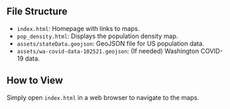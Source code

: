 
## File Structure
- `index.html`: Homepage with links to maps.
- `pop_density.html`: Displays the population density map.
- `assets/stateData.geojson`: GeoJSON file for US population data.
- `assets/wa-covid-data-102521.geojson`: (If needed) Washington COVID-19 data.

## How to View
Simply open `index.html` in a web browser to navigate to the maps.

